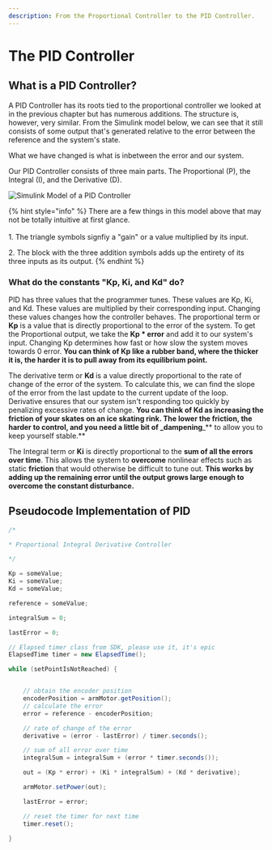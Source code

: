 ```yaml
---
description: From the Proportional Controller to the PID Controller.
---
```


# The PID Controller

## What is a PID Controller?

A PID Controller has its roots tied to the proportional controller we looked at in the previous chapter but has numerous additions. The structure is, however, very similar. From the Simulink model below, we can see that it still consists of some output that's generated relative to the error between the reference and the system's state.

What we have changed is what is inbetween the error and our system.

Our PID Controller consists of three main parts. The Proportional (P), the Integral (I), and the Derivative (D).

![Simulink Model of a PID Controller](../.gitbook/assets/screen-shot-2021-04-10-at-10.54.39-pm.png)

{% hint style="info" %}
There are a few things in this model above that may not be totally intuitive at first glance.\
\
1\. The triangle symbols signfiy a "gain" or a value multiplied by its input.

2\. The block with the three addition symbols adds up the entirety of its three inputs as its output.
{% endhint %}

### What do the constants "Kp, Ki, and Kd" do?

PID has three values that the programmer tunes. These values are Kp, Ki, and Kd. These values are multiplied by their corresponding input. Changing these values changes how the controller behaves. The proportional term or **Kp** is a value that is directly proportional to the error of the system. To get the Proportional output, we take the **Kp \* error** and add it to our system's input. Changing Kp determines how fast or how slow the system moves towards 0 error. **You can think of Kp like a rubber band, where the thicker it is, the harder it is to pull away from its equilibrium point.**

The derivative term or **Kd** is a value directly proportional to the rate of change of the error of the system. To calculate this, we can find the slope of the error from the last update to the current update of the loop. Derivative ensures that our system isn't responding too quickly by penalizing excessive rates of change. **You can think of Kd as increasing the friction of your skates on an ice skating rink. The lower the friction, the harder to control, and you need a little bit of \_dampening**\_\*\* to allow you to keep yourself stable.\*\*

The Integral term or **Ki** is directly proportional to the **sum of all the errors over time**. This allows the system to **overcome** nonlinear effects such as static **friction** that would otherwise be difficult to tune out. **This works by adding up the remaining error until the output grows large enough to overcome the constant disturbance.**

## Pseudocode Implementation of PID

```java
/*

* Proportional Integral Derivative Controller

*/

Kp = someValue;
Ki = someValue;
Kd = someValue;

reference = someValue;

integralSum = 0;

lastError = 0;

// Elapsed timer class from SDK, please use it, it's epic
ElapsedTime timer = new ElapsedTime();

while (setPointIsNotReached) {


    // obtain the encoder position
    encoderPosition = armMotor.getPosition();
    // calculate the error
    error = reference - encoderPosition;

    // rate of change of the error
    derivative = (error - lastError) / timer.seconds();

    // sum of all error over time
    integralSum = integralSum + (error * timer.seconds());

    out = (Kp * error) + (Ki * integralSum) + (Kd * derivative);

    armMotor.setPower(out);

    lastError = error;

    // reset the timer for next time
    timer.reset();

}
```
